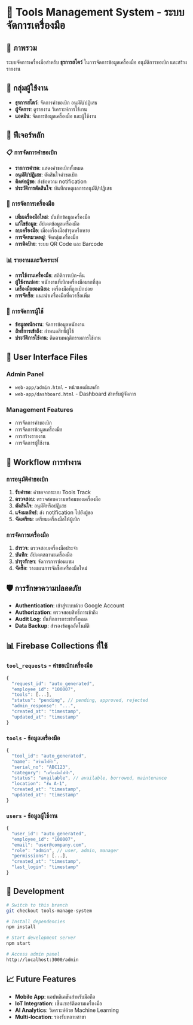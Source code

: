 # 🔧 Tools Management System - ระบบจัดการเครื่องมือ

## 🎯 ภาพรวม
ระบบจัดการเครื่องมือสำหรับ **ธุรการสโตว์** ในการจัดการข้อมูลเครื่องมือ อนุมัติการขอเบิก และสร้างรายงาน

## 👥 กลุ่มผู้ใช้งาน
- **ธุรการสโตว์**: จัดการคำขอเบิก อนุมัติ/ปฏิเสธ
- **ผู้จัดการ**: ดูรายงาน วิเคราะห์การใช้งาน
- **แอดมิน**: จัดการข้อมูลเครื่องมือ และผู้ใช้งาน

## 🔧 ฟีเจอร์หลัก

### 📋 การจัดการคำขอเบิก
- **รายการคำขอ**: แสดงคำขอเบิกทั้งหมด
- **อนุมัติ/ปฏิเสธ**: ตัดสินใจคำขอเบิก
- **ติดต่อผู้ขอ**: ส่งข้อความ notification
- **ประวัติการตัดสินใจ**: บันทึกเหตุผลการอนุมัติ/ปฏิเสธ

### 🔧 การจัดการเครื่องมือ
- **เพิ่มเครื่องมือใหม่**: บันทึกข้อมูลเครื่องมือ
- **แก้ไขข้อมูล**: อัปเดตข้อมูลเครื่องมือ
- **ลบเครื่องมือ**: เมื่อเครื่องมือชำรุดหรือหาย
- **การจัดหมวดหมู่**: จัดกลุ่มเครื่องมือ
- **การติดป้าย**: ระบบ QR Code และ Barcode

### 📊 รายงานและวิเคราะห์
- **การใช้งานเครื่องมือ**: สถิติการเบิก-คืน
- **ผู้ใช้งานบ่อย**: พนักงานที่เบิกเครื่องมือมากที่สุด
- **เครื่องมือยอดนิยม**: เครื่องมือที่ถูกเบิกบ่อย
- **การจัดซื้อ**: แนะนำเครื่องมือที่ควรซื้อเพิ่ม

### 👤 การจัดการผู้ใช้
- **ข้อมูลพนักงาน**: จัดการข้อมูลพนักงาน
- **สิทธิ์การเข้าถึง**: กำหนดสิทธิ์ผู้ใช้
- **ประวัติการใช้งาน**: ติดตามพฤติกรรมการใช้งาน

## 📱 User Interface Files

### Admin Panel
- `web-app/admin.html` - หน้าแอดมินหลัก
- `web-app/dashboard.html` - Dashboard สำหรับผู้จัดการ

### Management Features
- การจัดการคำขอเบิก
- การจัดการข้อมูลเครื่องมือ
- การสร้างรายงาน
- การจัดการผู้ใช้งาน

## 🔄 Workflow การทำงาน

### การอนุมัติคำขอเบิก
1. **รับคำขอ**: คำขอจากระบบ Tools Track
2. **ตรวจสอบ**: ตรวจสอบความพร้อมของเครื่องมือ
3. **ตัดสินใจ**: อนุมัติหรือปฏิเสธ
4. **แจ้งผลลัพธ์**: ส่ง notification ไปยังผู้ขอ
5. **จัดเตรียม**: เตรียมเครื่องมือให้ผู้เบิก

### การจัดการเครื่องมือ
1. **สำรวจ**: ตรวจสอบเครื่องมือประจำ
2. **บันทึก**: อัปเดตสถานะเครื่องมือ
3. **บำรุงรักษา**: จัดการการซ่อมแซม
4. **จัดซื้อ**: วางแผนการจัดซื้อเครื่องมือใหม่

## 🛡️ การรักษาความปลอดภัย
- **Authentication**: เข้าสู่ระบบด้วย Google Account
- **Authorization**: ตรวจสอบสิทธิ์การเข้าถึง
- **Audit Log**: บันทึกการกระทำทั้งหมด
- **Data Backup**: สำรองข้อมูลอัตโนมัติ

## 📊 Firebase Collections ที่ใช้

### `tool_requests` - คำขอเบิกเครื่องมือ
```javascript
{
  "request_id": "auto_generated",
  "employee_id": "100007",
  "tools": [...],
  "status": "pending", // pending, approved, rejected
  "admin_response": "...",
  "created_at": "timestamp",
  "updated_at": "timestamp"
}
```

### `tools` - ข้อมูลเครื่องมือ
```javascript
{
  "tool_id": "auto_generated",
  "name": "สว่านไฟฟ้า",
  "serial_no": "ABC123",
  "category": "เครื่องมือไฟฟ้า",
  "status": "available", // available, borrowed, maintenance
  "location": "ชั้น A-1",
  "created_at": "timestamp",
  "updated_at": "timestamp"
}
```

### `users` - ข้อมูลผู้ใช้งาน
```javascript
{
  "user_id": "auto_generated",
  "employee_id": "100007",
  "email": "user@company.com",
  "role": "admin", // user, admin, manager
  "permissions": [...],
  "created_at": "timestamp",
  "last_login": "timestamp"
}
```

## 🚀 Development
```bash
# Switch to this branch
git checkout tools-manage-system

# Install dependencies
npm install

# Start development server
npm start

# Access admin panel
http://localhost:3000/admin
```

## 📈 Future Features
- **Mobile App**: แอปพลิเคชันสำหรับมือถือ
- **IoT Integration**: เซ็นเซอร์ติดตามเครื่องมือ
- **AI Analytics**: วิเคราะห์ด้วย Machine Learning
- **Multi-location**: รองรับหลายสาขา